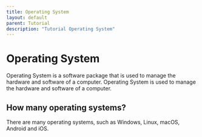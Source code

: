 ```yaml
---
title: Operating System
layout: default
parent: Tutorial
description: "Tutorial Operating System"
---
```


# Operating System

Operating System is a software package that is used to manage the hardware and software of a computer. Operating System is used to manage the hardware and software of a computer.

## How many operating systems?

There are many operating systems, such as Windows, Linux, macOS, Android and iOS.
